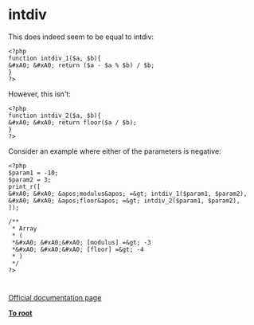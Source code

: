 # intdiv





This does indeed seem to be equal to intdiv:



```
<?php
function intdiv_1($a, $b){
&#xA0; &#xA0; return ($a - $a % $b) / $b;
}
?>
```


However, this isn&apos;t:



```
<?php
function intdiv_2($a, $b){
&#xA0; &#xA0; return floor($a / $b);
}
?>
```


Consider an example where either of the parameters is negative:


```
<?php
$param1 = -10;
$param2 = 3;
print_r([
&#xA0; &#xA0; &apos;modulus&apos; =&gt; intdiv_1($param1, $param2),
&#xA0; &#xA0; &apos;floor&apos; =&gt; intdiv_2($param1, $param2),
]);

/**
 * Array
 * (
 *&#xA0; &#xA0;&#xA0; [modulus] =&gt; -3
 *&#xA0; &#xA0;&#xA0; [floor] =&gt; -4
 * )
 */
?>
```



  

#

[Official documentation page](https://www.php.net/manual/en/function.intdiv.php)

**[To root](/README.md)**